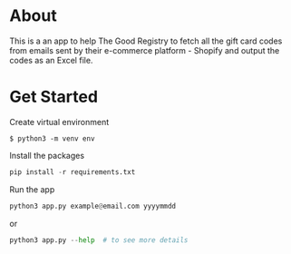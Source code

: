 # About
This is a an app to help The Good Registry to fetch all the gift card codes from emails sent by their e-commerce platform - Shopify and output the codes as an Excel file.

# Get Started
Create virtual environment
```
$ python3 -m venv env
```
Install the packages
```python
pip install -r requirements.txt
```
Run the app
```python
python3 app.py example@email.com yyyymmdd
```
or 
```python
python3 app.py --help  # to see more details
```
